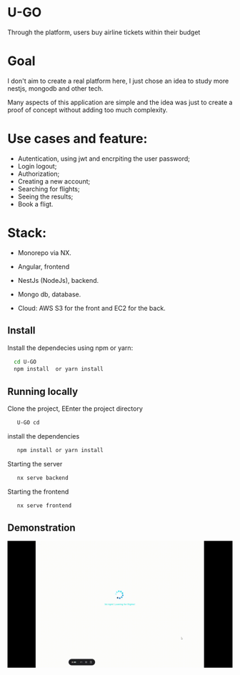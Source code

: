 
# U-GO

Through the platform, users buy airline tickets within their budget

# Goal
I don't aim to create a real platform here, I just chose an idea to study more nestjs, mongodb and other tech.

Many aspects of this application are simple and the idea was just to create a proof of concept without adding too much complexity.

# Use cases and feature:

- Autentication, using jwt and encrpiting the user password;
- Login logout;
- Authorization;
- Creating a new account;
- Searching for flights;
- Seeing the results;
- Book a fligt.

# Stack:

- Monorepo via NX.
- Angular, frontend
- NestJs (NodeJs), backend.
- Mongo db, database.

- Cloud: AWS S3 for the front and EC2 for the back.
## Install

Install the dependecies using npm or yarn:

```bash
  cd U-GO
  npm install  or yarn install
```
    
## Running locally

Clone the project, EEnter the project directory

```bash
   U-GO cd
```

install the dependencies

```bash
   npm install or yarn install
```

Starting the server

```bash
   nx serve backend
```

Starting the frontend

```bash
   nx serve frontend
```

## Demonstration
 
![Demo](ugo_demo.gif)
